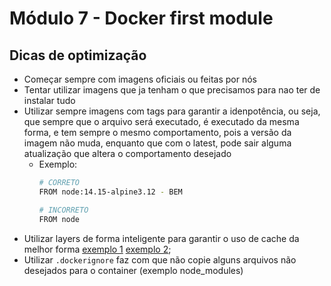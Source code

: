 # Módulo 7 - Docker first module

## Dicas de optimização

* Começar sempre com imagens oficiais ou feitas por nós
* Tentar utilizar imagens que ja tenham o que precisamos para nao ter de instalar tudo
* Utilizar sempre imagens com tags para garantir a idenpotência, ou seja, que sempre que o arquivo será executado, é executado da mesma forma, e tem sempre o mesmo comportamento, pois a versão da imagem não muda, enquanto que com o latest, pode sair alguma atualização que altera o comportamento desejado
  *  Exemplo:
        ```bash
        # CORRETO
        FROM node:14.15-alpine3.12 - BEM
        ```
        ```bash
        # INCORRETO
        FROM node
        ```
* Utilizar layers de forma inteligente para garantir o uso de cache da melhor forma [exemplo 1](../03-images-Dockerfile/Dockerfile) [exemplo 2](../03-images-Dockerfile/api-conversão/Dockerfile);
* Utilizar `.dockerignore` faz com que não copie alguns arquivos não desejados para o container (exemplo node_modules)
